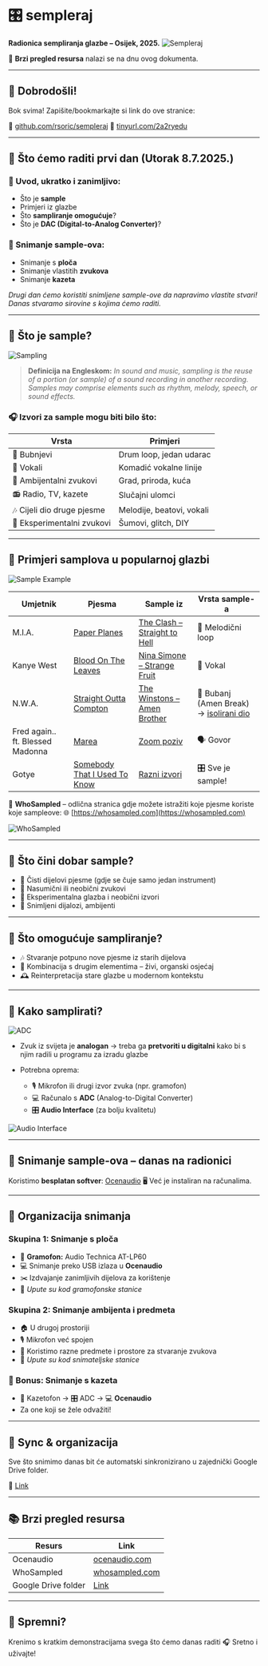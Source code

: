 # 🎛️ sempleraj

**Radionica sempliranja glazbe – Osijek, 2025.**
![Sempleraj](./sempleraj.jpg)

📌 **Brzi pregled resursa** nalazi se na dnu ovog dokumenta.

---

## 👋 Dobrodošli!

Bok svima! Zapišite/bookmarkajte si link do ove stranice:

🔗 [github.com/rsoric/sempleraj](https://github.com/rsoric/sempleraj)
🔗 [tinyurl.com/2a2ryedu](https://tinyurl.com/2a2ryedu)

---

## 📅 Što ćemo raditi prvi dan (Utorak 8.7.2025.)

### 🔹 Uvod, ukratko i zanimljivo:

* Što je **sample**
* Primjeri iz glazbe
* Što **sampliranje omogućuje**?
* Što je **DAC (Digital-to-Analog Converter)**?

### 🔹 Snimanje sample-ova:

* Snimanje s **ploča**
* Snimanje vlastitih **zvukova**
* Snimanje **kazeta**

*Drugi dan ćemo koristiti snimljene sample-ove da napravimo vlastite stvari! Danas stvaramo sirovine s kojima ćemo raditi.*

---

## 📖 Što je sample?

![Sampling](./sampling.jpg)

> **Definicija na Engleskom:**
> *In sound and music, sampling is the reuse of a portion (or sample) of a sound recording in another recording. Samples may comprise elements such as rhythm, melody, speech, or sound effects.*

### 🎧 Izvori za sample mogu biti bilo što:

| Vrsta                      | Primjeri                  |
| -------------------------- | ------------------------- |
| 🥁 Bubnjevi                | Drum loop, jedan udarac   |
| 🎤 Vokali                  | Komadić vokalne linije    |
| 🌆 Ambijentalni zvukovi    | Grad, priroda, kuća       |
| 📻 Radio, TV, kazete       | Slučajni ulomci           |
| 🎶 Cijeli dio druge pjesme | Melodije, beatovi, vokali |
| 🔬 Eksperimentalni zvukovi | Šumovi, glitch, DIY       |

---

## 🎼 Primjeri samplova u popularnoj glazbi

![Sample Example](./sample_example.png)

| Umjetnik                         | Pjesma                                                                      | Sample iz                                                                      | Vrsta sample-a                                                                        |
| -------------------------------- | --------------------------------------------------------------------------- | ------------------------------------------------------------------------------ | ------------------------------------------------------------------------------------- |
| M.I.A.                           | [Paper Planes](https://www.youtube.com/watch?v=ewRjZoRtu0Y)                 | [The Clash – Straight to Hell](https://www.youtube.com/watch?v=t7SvtikTkrM)    | 🎸 Melodični loop                                                                     |
| Kanye West                       | [Blood On The Leaves](https://www.youtube.com/watch?v=KEA0btSNkpw)          | [Nina Simone – Strange Fruit](https://www.youtube.com/watch?v=BnuEMdUUrZQ)     | 🎤 Vokal                                                                              |
| N.W.A.                          | [Straight Outta Compton](https://www.youtube.com/watch?v=TMZi25Pq3T8)       | [The Winstons – Amen Brother](https://www.youtube.com/watch?v=GxZuq57_bYM)     | 🥁 Bubanj (Amen Break) → [isolirani dio](https://www.youtube.com/watch?v=rvCZ-HmXtCc) |
| Fred again.. ft. Blessed Madonna | [Marea](https://www.youtube.com/watch?v=l4UkYBr1NnA)                        | [Zoom poziv](https://www.youtube.com/watch?v=t4EE5dGrVJU)                      | 🗣️ Govor                                                                             |
| Gotye                            | [Somebody That I Used To Know](https://www.youtube.com/watch?v=8UVNT4wvIGY) | [Razni izvori](https://www.whosampled.com/Gotye/Somebody-That-I-Used-to-Know/) | 🎛️ Sve je sample!                                                                    |

🧠 **WhoSampled** – odlična stranica gdje možete istražiti koje pjesme koriste koje sampleove:
🌐 [https://whosampled.com](https://whosampled.com)

![WhoSampled](./whosampled.png)

---

## 🧩 Što čini dobar sample?

* 🎯 Čisti dijelovi pjesme (gdje se čuje samo jedan instrument)
* 🎲 Nasumični ili neobični zvukovi
* 🧪 Eksperimentalna glazba i neobični izvori
* 💬 Snimljeni dijalozi, ambijenti

---

## 🎨 Što omogućuje sampliranje?

* 🎶 Stvaranje potpuno nove pjesme iz starih dijelova
* 🔀 Kombinacija s drugim elementima – živi, organski osjećaj
* 🕰️ Reinterpretacija stare glazbe u modernom kontekstu

---

## 🔧 Kako samplirati?

![ADC](./adc.png)

* Zvuk iz svijeta je **analogan** → treba ga **pretvoriti u digitalni** kako bi s njim radili u programu za izradu glazbe
* Potrebna oprema:

  * 🎙️ Mikrofon ili drugi izvor zvuka (npr. gramofon)
  * 💻 Računalo s **ADC** (Analog-to-Digital Converter)
  * 🎛️ **Audio Interface** (za bolju kvalitetu)

![Audio Interface](./audio_interfaces.jpg)

---

## 🎤 Snimanje sample-ova – danas na radionici

Koristimo **besplatan softver**: [Ocenaudio](https://www.ocenaudio.com/)
🖥️ Već je instaliran na računalima.

---

## 👥 Organizacija snimanja

### Skupina 1: Snimanje s ploča

* 🎵 **Gramofon:** Audio Technica AT-LP60
* 💻 Snimanje preko USB izlaza u **Ocenaudio**
* ✂️ Izdvajanje zanimljivih dijelova za korištenje
* 📌 *Upute su kod gramofonske stanice*

### Skupina 2: Snimanje ambijenta i predmeta

* 🏠 U drugoj prostoriji
* 🎙️ Mikrofon već spojen
* 🎲 Koristimo razne predmete i prostore za stvaranje zvukova
* 📌 *Upute su kod snimateljske stanice*

### 🎁 Bonus: Snimanje s kazeta

* 📼 Kazetofon → 🎛️ ADC → 💻 **Ocenaudio**
* Za one koji se žele odvažiti!

---

## 🔄 Sync & organizacija

Sve što snimimo danas bit će automatski sinkronizirano u zajednički Google Drive folder.

📁 [Link](https://drive.google.com/drive/folders/1eFBlL7ELi-er3B4FCKvyltNHiDU1W1YU?usp=sharing)

---

## 📚 Brzi pregled resursa

| Resurs              | Link                                                                                         |
| ------------------- | -------------------------------------------------------------------------------------------- |
| Ocenaudio           | [ocenaudio.com](https://www.ocenaudio.com/)                                                  |
| WhoSampled          | [whosampled.com](https://whosampled.com)                                                     |
| Google Drive folder | [Link](https://drive.google.com/drive/folders/1eFBlL7ELi-er3B4FCKvyltNHiDU1W1YU?usp=sharing) |

---

## 🚀 Spremni?

Krenimo s kratkim demonstracijama svega što ćemo danas raditi 🎧
Sretno i uživajte!

